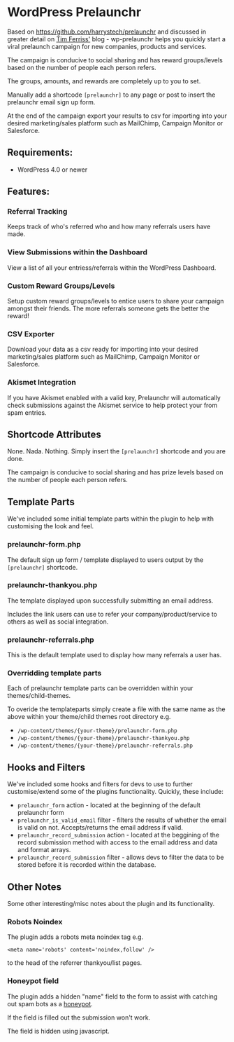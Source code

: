 # WordPress Prelaunchr

Based on https://github.com/harrystech/prelaunchr and discussed in greater detail on [Tim Ferriss'](http://fourhourworkweek.com/2014/07/21/harrys-prelaunchr-email/) blog - wp-prelaunchr helps you quickly start a viral prelaunch campaign for new companies, products and services. 

The campaign is conducive to social sharing and has reward groups/levels based on the number of people each person refers. 

The groups, amounts, and rewards are completely up to you to set. 

Manually add a shortcode `[prelaunchr]` to any page or post to insert the prelaunchr email sign up form.

At the end of the campaign export your results to csv for importing into your desired marketing/sales platform such as MailChimp, Campaign Monitor or Salesforce.

## Requirements:

* WordPress 4.0 or newer

## Features:

### Referral Tracking

Keeps track of who's referred who and how many referrals users have made.

### View Submissions within the Dashboard

View a list of all your entriess/referrals within the WordPress Dashboard.

### Custom Reward Groups/Levels

Setup custom reward  groups/levels to entice users to share your campaign amongst their friends. The more referrals someone gets the better the reward!

### CSV Exporter

Download your data as a csv ready for importing into your desired marketing/sales platform such as MailChimp, Campaign Monitor or Salesforce.

### Akismet Integration

If you have Akismet enabled with a valid key, Prelaunchr will automatically check submissions against the Akismet service to help protect your from spam entries.


## Shortcode Attributes

None. Nada. Nothing. Simply insert the `[prelaunchr]` shortcode and you are done.

The campaign is conducive to social sharing and has prize levels based on the number of people each person refers. 

## Template Parts

We've included some initial template parts within the plugin to help with customising the look and feel.

### prelaunchr-form.php

The default sign up form / template displayed to users output by the `[prelaunchr]` shortcode.

### prelaunchr-thankyou.php

The template displayed upon successfully submitting an email address.

Includes the link users can use to refer your company/product/service to others as well as social integration.

### prelaunchr-referrals.php

This is the default template used to display how many referrals a user has.

### Overridding template parts

Each of prelaunchr template parts can be overridden within your themes/child-themes.

To overide the templateparts simply create a file with the same name as the above within your theme/child themes root directory e.g.

* `/wp-content/themes/{your-theme}/prelaunchr-form.php`
* `/wp-content/themes/{your-theme}/prelaunchr-thankyou.php`
* `/wp-content/themes/{your-theme}/prelaunchr-referrals.php` 

## Hooks and Filters

We've included some hooks and filters for devs to use to further customise/extend some of the plugins functionality. Quickly, these include:

* `prelaunchr_form` action - located at the beginning of the default prelaunchr form
* `prelaunchr_is_valid_email` filter - filters the results of whether the email is valid on not. Accepts/returns the email address if valid.
* `prelaunchr_record_submission` action - located at the beggining of the record submission method with access to the email address and data and format arrays.
* `prelaunchr_record_submission` filter - allows devs to filter the data to be stored before it is recorded within the database. 

## Other Notes

Some other interesting/misc notes about the plugin and its functionality.

### Robots Noindex

The plugin adds a robots meta noindex tag e.g.

```
<meta name='robots' content='noindex,follow' />
```

to the head of the referrer thankyou/list pages.

### Honeypot field

The plugin adds a hidden "name" field to the form to assist with catching out spam bots as a [honeypot](http://en.wikipedia.org/wiki/Honeypot_%28computing%29).

If the field is filled out the submission won't work.

The field is hidden using javascript.